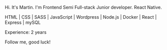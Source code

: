 Hi. It's Martin. I'm Frontend Semi Full-stack Junior developer. 
React Native.

HTML | CSS | SASS | JavaScript | Wordpress | Node.js | Docker | React | Express | mySQL

Experience: 2 years

Follow me, good luck!
